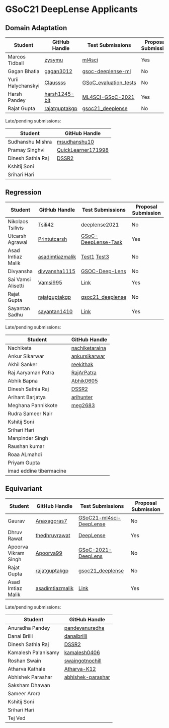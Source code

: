 # GSoC21 DeepLense Applicants

## Domain Adaptation

| Student                 | GitHub Handle                                               | Test Submissions                                                           | Proposal Submission |
| ----------------------- | ----------------------------------------------------------- | -------------------------------------------------------------------------- | ------------------- |
| Marcos Tidball          | [zysymu](https://github.com/zysymu)                         | [ml4sci](https://github.com/zysymu/ml4sci)                                 | Yes                 |
| Gagan Bhatia            | [gagan3012](https://github.com/gagan3012)                   | [gsoc-deeplense-ml](https://github.com/gagan3012/gsoc-deeplense-ml)        | No                  |
| Yurii Halychanskyi      | [Claussss](https://github.com/Claussss)                     | [GSoC_evaluation_tests](https://github.com/Claussss/GSoC_evaluation_tests) | No                  |  
| Harsh Pandey            | [harsh1245-bit](https://github.com/harsh1245-bit)           | [ML4SCI-GSoC-2021](https://github.com/harsh1245-bit/ML4SCI-GSoC-2021)      | Yes                 |
| Rajat Gupta             | [rajatguptakgp](https://github.com/rajatguptakgp)           | [gsoc21_deeplense](https://github.com/rajatguptakgp/gsoc21_deeplense)      | No                  |

Late/pending submissions:

| Student                 | GitHub Handle                                               |                                                    
| ----------------------- | ----------------------------------------------------------- |
| Sudhanshu Mishra        | [msudhanshu10](https://github.com/msudhanshu10)             |                                                                     
| Pramay Singhvi          | [QuickLearner171998](https://github.com/QuickLearner171998) |                                                                     
| Dinesh Sathia Raj       | [DSSR2](https://github.com/dssr2)                           |
| Kshitij Soni            |                                                             |                                                                     
| Srihari Hari            |                                                             |                                                                         

## Regression

| Student                 | GitHub Handle                                          | Test Submissions                                                             | Proposal Submission |
| ----------------------- | ------------------------------------------------------ |----------------------------------------------------------------------------- | ------------------- |
| Nikolaos Tsilivis       | [Tsili42](https://github.com/Tsili42)                  | [deeplense2021](https://github.com/Tsili42/deeplense2021)                    | No                  |
| Utcarsh Agrawal         | [Printutcarsh](https://github.com/Printutcarsh)        | [GSoC-DeepLense-Task](https://github.com/Printutcarsh/GSoC-DeepLense-Task)   | Yes                 |
| Asad Imtiaz Malik       | [asadimtiazmalik](https://github.com/asadimtiazmalik)  | [Test1](https://github.com/asadimtiazmalik/Simulating-the-Superfluid-Dark-Matter-using-PyAutolens) [Test3](https://github.com/asadimtiazmalik/Deep-Regression-Techniques-for-Decoding-Dark-Matter-with-Strong-Gravitational-Lensing-) | No                  |
| Divyansha               | [divyansha1115](https://github.com/divyansha1115)      | [GSOC-Deep-Lens](https://github.com/divyansha1115/GSOC-Deep-Lens)            | No                  |
| Sai Vamsi Alisetti      | [Vamsi995](https://github.com/Vamsi995)                | [Link](https://github.com/Vamsi995/Deep-Regression-Techniques-for-Decoding-Dark-Matter-with-Strong-Gravitational-Lensing) | Yes                 |
| Rajat Gupta             | [rajatguptakgp](https://github.com/rajatguptakgp)      | [gsoc21_deeplense](https://github.com/rajatguptakgp/gsoc21_deeplense)        | No                  |  
| Sayantan Sadhu          | [sayantan1410](https://github.com/sayantan1410)        | [Link](https://github.com/sayantan1410/Deeplense-evaluation-task-GSoC-2021-) | Yes                 |

Late/pending submissions:

| Student                 | GitHub Handle                                          |
| ----------------------- | ------------------------------------------------------ |
| Nachiketa               | [nachiketaraina](http://www.github.com/nachiketaraina) |                                                                            
| Ankur Sikarwar          | [ankursikarwar](https://github.com/ankursikarwar)      |                                                                            
| Akhil Sanker            | [reekithak](https://github.com/reekithak)              |                                                                            
| Raj Aaryaman Patra      | [RajArPatra](https://github.com/RajArPatra)            |                                                                            
| Abhik Bapna             | [Abhik0605](https://github.com/Abhik0605)              |
| Dinesh Sathia Raj       | [DSSR2](https://github.com/dssr2)                      |                                                                            
| Arihant Barjatya        | [arihunter](https://github.com/arihunter)              |  
| Meghana Pannikkote      | [meg2683](https://github.com/meg2683)                  |                                                                        
| Rudra Sameer Nair       |                                                        |                                                                            
| Kshitij Soni            |                                                        |                                                                            
| Srihari Hari            |                                                        |                                                                            
| Manpinder Singh         |                                                        |                                                                              
| Raushan kumar           |                                                        |                                                                            
| Roaa ALmahdi            |                                                        |                                                                            
| Priyam Gupta            |                                                        |   
| imad eddine tibermacine |                                                        |                                                                          

## Equivariant

| Student                 | GitHub Handle                                         | Test Submissions                                                                  | Proposal Submission |
| ----------------------- | ----------------------------------------------------- | --------------------------------------------------------------------------------- | ------------------- |
| Gaurav                  | [Anaxagoras7](https://github.com/Anaxagoras7)         | [GSoC21-ml4sci-DeepLense](https://github.com/Anaxagoras7/GSoC21-ml4sci-DeepLense) | No                  |
| Dhruv Rawat             | [thedhruvrawat](https://github.com/thedhruvrawat)     | [DeepLense](https://github.com/thedhruvrawat/DeepLense)                           | Yes                 |
| Apoorva Vikram Singh    | [Apoorva99](https://github.com/Apoorva99)             | [GSoC-2021-DeepLens](https://github.com/Apoorva99/GSoC-2021-DeepLens)             | No                  |
| Rajat Gupta             | [rajatguptakgp](https://github.com/rajatguptakgp)     | [gsoc21_deeplense](https://github.com/rajatguptakgp/gsoc21_deeplense)             | No                  |
| Asad Imtiaz Malik       | [asadimtiazmalik](https://github.com/asadimtiazmalik) | [Link](https://github.com/asadimtiazmalik/ML4SCI--Solution-Repository/)           | Yes                 |

Late/pending submissions:

| Student                 | GitHub Handle                                             |                                                                  
| ----------------------- | --------------------------------------------------------- |
| Anuradha Pandey         | [pandeyanuradha](https://github.com/pandeyanuradha)       |                                                                                   
| Danai Brilli            | [danaibrilli](https://github.com/danaibrilli)             |                                                                                   
| Dinesh Sathia Raj       | [DSSR2](https://github.com/dssr2)                         |                                                                                   
| Kamalesh Palanisamy     | [kamalesh0406](https://github.com/kamalesh0406)           |                                                                                   
| Roshan Swain            | [swaingotnochill](https://github.com/swaingotnochill)     |                                                                                   
| Atharva Kathale         | [Atharva-K12](https://github.com/Atharva-K12)             |                                                                                    
| Abhishek Parashar       | [abhishek-parashar](https://github.com/abhishek-parashar) |                                                                                
| Saksham Dhawan          |                                                           |                                                                                   
| Sameer Arora            |                                                           |                                                                                   
| Kshitij Soni            |                                                           |                                                                                   
| Srihari Hari            |                                                           |     
| Tej Ved                 |                                                           |                                                                              
